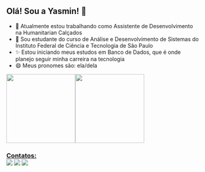 ## Olá! Sou a Yasmin! 👋 


- 🔭 Atualmente estou trabalhando como Assistente de Desenvolvimento na Humanitarian Calçados
- 🌱 Sou estudante do curso de Análise e Desenvolvimento de Sistemas do Instituto Federal de Ciência e Tecnologia de São Paulo
- ✨ Estou iniciando meus estudos em Banco de Dados, que é onde planejo seguir minha carreira na tecnologia
- 😄 Meus pronomes são: ela/dela

<div><a href="https://github.com/yasminrmgoncalves"><img height="180em" src="https://github-readme-stats.vercel.app/api/top-langs/?username=yasminrmgoncalves&layout=compact&langs_count=7&theme=dracula"/><img height="180em" src="https://github-readme-stats.vercel.app/api?username=yasminrmgoncalves&show_icons=true&theme=dracula&include_all_commits=true&count_private=true"/></div>




### Contatos:<div> <a href="https://www.instagram.com/h3lloyas/?next=%2F" target="_blank"><img src="https://img.shields.io/badge/-Instagram-%23E4405F?style=for-the-badge&logo=instagram&logoColor=white" target="_blank"></a> <a href = "yasminrmgoncalves@gmail.com"><img src="https://img.shields.io/badge/Gmail-D14836?style=for-the-badge&logo=gmail&logoColor=white" target="_blank"></a> <a href="https://www.linkedin.com/in/yasmin-ramos-mello-gon%C3%A7alves-1b033b22a/" target="_blank"><img src="https://img.shields.io/badge/-LinkedIn-%230077B5?style=for-the-badge&logo=linkedin&logoColor=white" target="_blank"></a>   </div>
